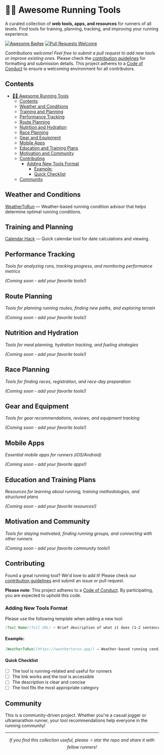 # 🏃‍♂️ Awesome Running Tools

A curated collection of **web tools, apps, and resources** for runners of all levels.
Find tools for training, planning, tracking, and improving your running experience.

[![Awesome Badge](https://awesome.re/badge-flat.svg)](https://awesome.re)
[![Pull Requests Welcome](https://img.shields.io/badge/PRs-welcome-brightgreen.svg?style=flat-square)](https://github.com/reinaldosimoes/awesome-running-tools/pulls)

_Contributions welcome! Feel free to submit a pull request to add new tools or improve existing ones._
Please check the [contribution guidelines](CONTRIBUTING.md) for formatting and submission details.
This project adheres to a [Code of Conduct](CODE_OF_CONDUCT.md) to ensure a welcoming environment for all contributors.

## Contents

- [🏃‍♂️ Awesome Running Tools](#️-awesome-running-tools)
  - [Contents](#contents)
  - [Weather and Conditions](#weather-and-conditions)
  - [Training and Planning](#training-and-planning)
  - [Performance Tracking](#performance-tracking)
  - [Route Planning](#route-planning)
  - [Nutrition and Hydration](#nutrition-and-hydration)
  - [Race Planning](#race-planning)
  - [Gear and Equipment](#gear-and-equipment)
  - [Mobile Apps](#mobile-apps)
  - [Education and Training Plans](#education-and-training-plans)
  - [Motivation and Community](#motivation-and-community)
  - [Contributing](#contributing)
    - [Adding New Tools Format](#adding-new-tools-format)
      - [Example:](#example)
      - [Quick Checklist](#quick-checklist)
  - [Community](#community)

## Weather and Conditions

[WeatherToRun](https://weathertorun.app/) — Weather-based running condition advisor that helps determine optimal running conditions.

## Training and Planning

[Calendar Hack](https://www.defy.org/hacks/calendarhack/) — Quick calendar tool for date calculations and viewing.

## Performance Tracking

_Tools for analyzing runs, tracking progress, and monitoring performance metrics_

_(Coming soon - add your favorite tools!)_

## Route Planning

_Tools for planning running routes, finding new paths, and exploring terrain_

_(Coming soon - add your favorite tools!)_

## Nutrition and Hydration

_Tools for meal planning, hydration tracking, and fueling strategies_

_(Coming soon - add your favorite tools!)_

## Race Planning

_Tools for finding races, registration, and race-day preparation_

_(Coming soon - add your favorite tools!)_

## Gear and Equipment

_Tools for gear recommendations, reviews, and equipment tracking_

_(Coming soon - add your favorite tools!)_

## Mobile Apps

_Essential mobile apps for runners (iOS/Android)_

_(Coming soon - add your favorite apps!)_

## Education and Training Plans

_Resources for learning about running, training methodologies, and structured plans_

_(Coming soon - add your favorite resources!)_

## Motivation and Community

_Tools for staying motivated, finding running groups, and connecting with other runners_

_(Coming soon - add your favorite community tools!)_

## Contributing

Found a great running tool? We'd love to add it! Please check our <a href="CONTRIBUTING.md">contribution guidelines</a> and submit an issue or pull request.

**Please note**: This project adheres to a <a href="CODE_OF_CONDUCT.md">Code of Conduct</a>. By participating, you are expected to uphold this code.

### Adding New Tools Format

Please use the following template when adding a new tool:

```markdown
[Tool Name](full URL) — Brief description of what it does (1-2 sentences).
```

#### Example:

```markdown
[WeatherToRun](https://weathertorun.app/) — Weather-based running condition advisor that helps determine optimal running conditions.
```

#### Quick Checklist

- [ ] The tool is running-related and useful for runners
- [ ] The link works and the tool is accessible
- [ ] The description is clear and concise
- [ ] The tool fits the most appropriate category

## Community

This is a community-driven project. Whether you're a casual jogger or ultramarathon runner, your tool recommendations help everyone in the running community!

---

<p align="center">
  <i>If you find this collection useful, please ⭐ star the repo and share it with fellow runners!</i>
</p>
